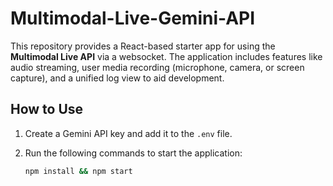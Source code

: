 # Multimodal-Live-Gemini-API

This repository provides a React-based starter app for using the **Multimodal Live API** via a websocket. The application includes features like audio streaming, user media recording (microphone, camera, or screen capture), and a unified log view to aid development.

## How to Use

1. Create a Gemini API key and add it to the `.env` file.
2. Run the following commands to start the application:

   ```bash
   npm install && npm start
